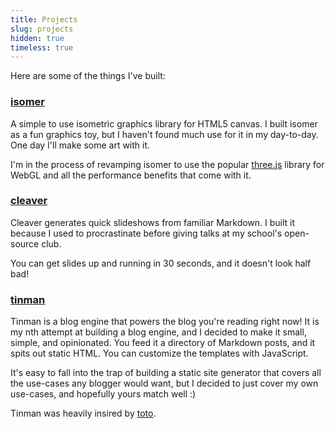 ```yaml
---
title: Projects
slug: projects
hidden: true
timeless: true
---
```


Here are some of the things I've built:

### [isomer](http://jdan.github.io/isomer/)
A simple to use isometric graphics
library for HTML5 canvas. I built isomer as a fun graphics toy, but I
haven't found much use for it in my day-to-day. One day I'll make some art
with it.

I'm in the process of revamping isomer to use the
popular [three.js](http://threejs.org/) library for WebGL and all the
performance benefits that come with it.

### [cleaver](http://jdan.github.io/clever)
Cleaver generates quick slideshows
from familiar Markdown. I built it because I used to procrastinate before
giving talks at my school's open-source club.

You can get slides up and running in 30 seconds, and it doesn't look half
bad!

### [tinman](http://jdan.github.io/tinman/the-shiniest-blog-engine-in-oz/)
Tinman is a blog engine that powers the blog you're reading right now! It
is my nth attempt at building a blog engine, and I decided to make it
small, simple, and opinionated. You feed it a directory of Markdown posts,
and it spits out static HTML. You can customize the templates with
JavaScript.

It's easy to fall into the trap of building a static site generator that
covers all the use-cases any blogger would want, but I decided to just cover
my own use-cases, and hopefully yours match well :)

Tinman was heavily insired by [toto](https://github.com/cloudhead/toto).

